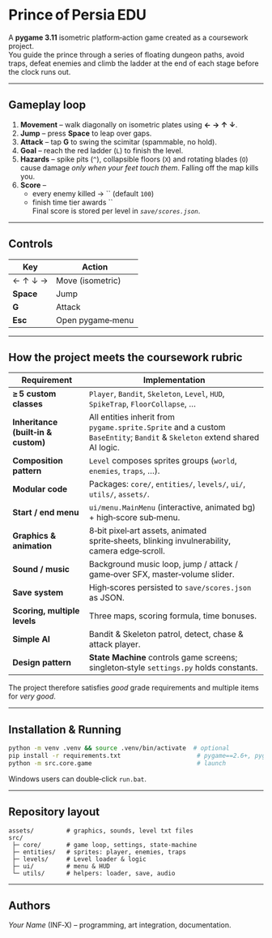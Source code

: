 # Prince of Persia EDU

A **pygame 3.11** isometric platform‑action game created as a coursework project.\
You guide the prince through a series of floating dungeon paths, avoid traps, defeat enemies and climb the ladder at the end of each stage before the clock runs out.

---

## Gameplay loop

1. **Movement** – walk diagonally on isometric plates using **← → ↑ ↓**.
2. **Jump** – press **Space** to leap over gaps.
3. **Attack** – tap **G** to swing the scimitar (spammable, no hold).
4. **Goal** – reach the red ladder (`L`) to finish the level.
5. **Hazards** – spike pits (`^`), collapsible floors (`X`) and rotating blades (`O`) cause damage *only when your feet touch them*. Falling off the map kills you.
6. **Score** –
   - every enemy killed → `` (default `100`)
   - finish time tier awards ``\
     Final score is stored per level in *`save/scores.json`*.

---

## Controls

| Key       | Action           |
| --------- | ---------------- |
| ← ↑ ↓ →   | Move (isometric) |
| **Space** | Jump             |
| **G**     | Attack           |
| **Esc**   | Open pygame‑menu |

---

## How the project meets the coursework rubric

| Requirement                         | Implementation                                                                                                            |
| ----------------------------------- | ------------------------------------------------------------------------------------------------------------------------- |
| **≥ 5 custom classes**              | `Player`, `Bandit`, `Skeleton`, `Level`, `HUD`, `SpikeTrap`, `FloorCollapse`, …                                           |
| **Inheritance (built‑in & custom)** | All entities inherit from `pygame.sprite.Sprite` and a custom `BaseEntity`; `Bandit` & `Skeleton` extend shared AI logic. |
| **Composition pattern**             | `Level` composes sprites groups (`world`, `enemies`, `traps`, …).                                                         |
| **Modular code**                    | Packages: `core/`, `entities/`, `levels/`, `ui/`, `utils/`, `assets/`.                                                    |
| **Start / end menu**                | `ui/menu.MainMenu` (interactive, animated bg) + high‑score sub‑menu.                                                      |
| **Graphics & animation**            | 8‑bit pixel‑art assets, animated sprite‑sheets, blinking invulnerability, camera edge‑scroll.                             |
| **Sound / music**                   | Background music loop, jump / attack / game‑over SFX, master‑volume slider.                                               |
| **Save system**                     | High‑scores persisted to `save/scores.json` as JSON.                                                                      |
| **Scoring, multiple levels**        | Three maps, scoring formula, time bonuses.                                                                                |
| **Simple AI**                       | Bandit & Skeleton patrol, detect, chase & attack player.                                                                  |
| **Design pattern**                  | **State Machine** controls game screens; singleton‑style `settings.py` holds constants.                                   |

The project therefore satisfies *good* grade requirements and multiple items for *very good*.

---

## Installation & Running

```bash
python -m venv .venv && source .venv/bin/activate  # optional
pip install -r requirements.txt                     # pygame==2.6+, pygame‑menu==4.5+
python -m src.core.game                             # launch
```

Windows users can double‑click `run.bat`.

---

## Repository layout

```
assets/         # graphics, sounds, level txt files
src/
 ├─ core/       # game loop, settings, state‑machine
 ├─ entities/   # sprites: player, enemies, traps
 ├─ levels/     # Level loader & logic
 ├─ ui/         # menu & HUD
 └─ utils/      # helpers: loader, save, audio
```

---

## Authors

*Your Name* (INF‑X) – programming, art integration, documentation.


